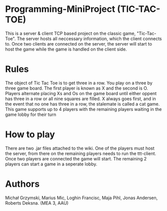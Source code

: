 # Programming-MiniProject (TIC-TAC-TOE)

This is a server & client TCP based project on the classic game, "Tic-Tac-Toe". The server hosts all neccessary information, which the client connects to. Once two clients are connected on the server, the server will start to host the game while the game is handled on the client side.

# Rules

The object of Tic Tac Toe is to get three in a row. You play on a three by three game board. The first player is known as X and the second is O. Players alternate placing Xs and Os on the game board until either oppent has three in a row or all nine squares are filled. X always goes first, and in the event that no one has three in a row, the stalemate is called a cat game. This game supports up to 4 players with the remaining players waiting in the game lobby for their turn

# How to play

There are two .jar files attached to the wiki. One of the players must host the server, from there on the remaining players needs to run the ttt-client. Once two players are connected the game will start. The remaining 2 players can start a game in a seperate lobby.

# Authors

Michał Grzymski, Marius Mic, Loghin Francisc, Maja Pihl, Jonas Andersen, Roberts Deksna. (MEA 3, AAU)
